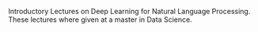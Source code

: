 Introductory Lectures on Deep Learning for Natural Language Processing. These lectures where given at a master in Data Science.